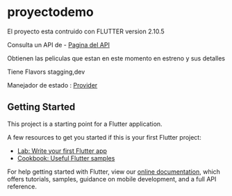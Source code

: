 # proyectodemo

El proyecto esta contruido con FLUTTER version 2.10.5

Consulta un API de - [Pagina del API](https://www.themoviedb.org/)

Obtienen las peliculas que estan en este momento en estreno y sus detalles

Tiene Flavors stagging,dev

Manejador de estado : [Provider](https://pub.dev/packages/provider)
## Getting Started

This project is a starting point for a Flutter application.

A few resources to get you started if this is your first Flutter project:

- [Lab: Write your first Flutter app](https://flutter.dev/docs/get-started/codelab)
- [Cookbook: Useful Flutter samples](https://flutter.dev/docs/cookbook)

For help getting started with Flutter, view our
[online documentation](https://flutter.dev/docs), which offers tutorials,
samples, guidance on mobile development, and a full API reference.
